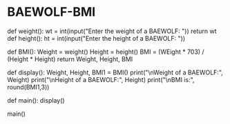 # BAEWOLF-BMI

def weight():
	wt = int(input("Enter the weight of a BAEWOLF: "))
	return wt
def height():
    ht = int(input("Enter the height of a BAEWOLF: "))

def BMI():
    Weight = weight()
    Height = height()
    BMI = (WEight * 703) / (Height * Height)
    return Weight, Height, BMI

def display():
    Weight, Height, BMI1 = BMI()
    print("\nWeight of a BAEWOLF:", Weight)
    print("\nHeight of a BAEWOLF:", Height)
    print("\nBMI is:", round(BMI1,3))

def main():
    display()

main()
